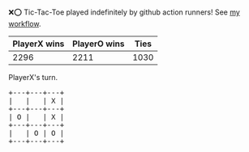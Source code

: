 :x::o: Tic-Tac-Toe played indefinitely by github action runners! See [my workflow](.github/workflows/play.yaml).

|PlayerX wins|PlayerO wins|Ties|
|-|-|-|
|2296|2211|1030|

PlayerX's turn.

<pre>
+---+---+---+
|   |   | X |
+---+---+---+
| O |   | X |
+---+---+---+
|   | O | O |
+---+---+---+
</pre>